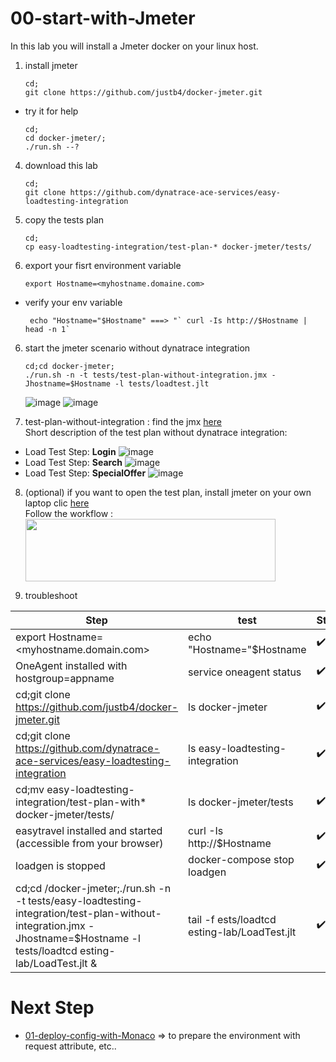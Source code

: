# 00-start-with-Jmeter

In this lab you will install a Jmeter docker on your linux host. 

1) install jmeter 

       cd;
       git clone https://github.com/justb4/docker-jmeter.git
       
- try it for help 

      cd;
      cd docker-jmeter/;
      ./run.sh --?
       
4) download this lab  

       cd;
       git clone https://github.com/dynatrace-ace-services/easy-loadtesting-integration

5) copy the tests plan  

       cd;
       cp easy-loadtesting-integration/test-plan-* docker-jmeter/tests/

2) export your fisrt environment variable  

       export Hostname=<myhostname.domaine.com>

- verify your env variable  

       echo "Hostname="$Hostname" ===> "` curl -Is http://$Hostname | head -n 1`
       
6) start the jmeter scenario without dynatrace integration 
       
       cd;cd docker-jmeter;
       ./run.sh -n -t tests/test-plan-without-integration.jmx -Jhostname=$Hostname -l tests/loadtest.jlt

   ![image](https://user-images.githubusercontent.com/40337213/116146424-c69c1380-a6de-11eb-82a9-884c7afe7d0f.png)
   ![image](https://user-images.githubusercontent.com/40337213/116276203-973fe200-a784-11eb-9b70-921f53ea8ea3.png)


7) test-plan-without-integration : find the jmx [here](https://github.com/ace-dynatrace-lab/ace-load-testing-automation/blob/main/test-plan-without-integration.jmx)   
Short description of the test plan without dynatrace integration:  
- Load Test Step: **Login**
![image](https://user-images.githubusercontent.com/40337213/116147594-3a8aeb80-a6e0-11eb-8a70-21c345d6b4c3.png)
- Load Test Step: **Search**
![image](https://user-images.githubusercontent.com/40337213/116147754-627a4f00-a6e0-11eb-9a10-29886fdd761b.png)
- Load Test Step: **SpecialOffer**
![image](https://user-images.githubusercontent.com/40337213/116147815-745bf200-a6e0-11eb-8fac-be560efcf8d7.png)

8) (optional) if you want to open the test plan, install jmeter on your own laptop clic [here](https://jmeter.apache.org/download_jmeter.cgi)  
  Follow the workflow :  
         <img src="https://user-images.githubusercontent.com/40337213/116146851-44f8b580-a6df-11eb-852e-1fbc541227f9.png" width="400" height="100">


9) troubleshoot  

| Step  | test |Status |
| --------------- | --------------- | --------------- | 
| export Hostname=<myhostname.domain.com> |echo "Hostname="$Hostname  | ✔️ |
| OneAgent installed with hostgroup=appname | service oneagent status | ✔️ |
| cd;git clone https://github.com/justb4/docker-jmeter.git | ls docker-jmeter | ✔️ |
| cd;git clone https://github.com/dynatrace-ace-services/easy-loadtesting-integration | ls easy-loadtesting-integration | ✔️ |
| cd;mv easy-loadtesting-integration/test-plan-with* docker-jmeter/tests/ | ls docker-jmeter/tests | ✔️ |
| easytravel installed and started (accessible from your browser) | curl -Is http://$Hostname | ✔️ |
| loadgen is stopped | docker-compose stop loadgen | ✔️ |
| cd;cd /docker-jmeter;./run.sh -n -t tests/easy-loadtesting-integration/test-plan-without-integration.jmx -Jhostname=$Hostname -l tests/loadtcd esting-lab/LoadTest.jlt & | tail -f ests/loadtcd esting-lab/LoadTest.jlt | ✔️ |

# Next Step  

- [01-deploy-config-with-Monaco](https://github.com/dynatrace-ace-services/easy-loadtesting-integration/tree/main/01-deploy-config-with-Monaco) => to prepare the environment with request attribute, etc..
